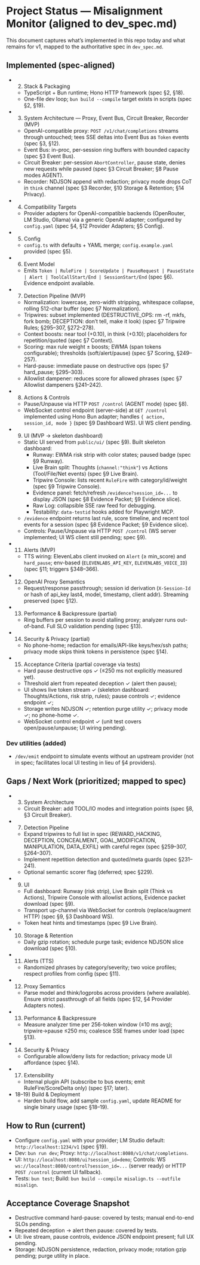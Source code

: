 # Project Status — Misalignment Monitor (aligned to dev_spec.md)

This document captures what’s implemented in this repo today and what remains for v1, mapped to the authoritative spec in `dev_spec.md`.

## Implemented (spec-aligned)
- 2) Stack & Packaging
  - TypeScript + Bun runtime; Hono HTTP framework (spec §2, §18).
  - One-file dev loop; `bun build --compile` target exists in scripts (spec §2, §19).
- 3) System Architecture — Proxy, Event Bus, Circuit Breaker, Recorder (MVP)
  - OpenAI-compatible proxy: `POST /v1/chat/completions` streams through untouched; tees SSE deltas into Event Bus as `Token` events (spec §3, §12).
  - Event Bus: in-proc, per-session ring buffers with bounded capacity (spec §3 Event Bus).
  - Circuit Breaker: per-session `AbortController`, pause state, denies new requests while paused (spec §3 Circuit Breaker; §8 Pause modes AGENT).
  - Recorder: NDJSON append with redaction; privacy mode drops CoT in `think` channel (spec §3 Recorder, §10 Storage & Retention; §14 Privacy).
- 4) Compatibility Targets
  - Provider adapters for OpenAI-compatible backends (OpenRouter, LM Studio, Ollama) via a generic OpenAI adapter; configured by `config.yaml` (spec §4, §12 Provider Adapters; §5 Config).
- 5) Config
  - `config.ts` with defaults + YAML merge; `config.example.yaml` provided (spec §5).
- 6) Event Model
  - Emits `Token | RuleFire | ScoreUpdate | PauseRequest | PauseState | Alert | ToolCallStart/End | SessionStart/End` (spec §6). Evidence endpoint available.
- 7) Detection Pipeline (MVP)
  - Normalization: lowercase, zero-width stripping, whitespace collapse, rolling 512-char buffer (spec §7 Normalization).
  - Tripwires: subset implemented (DESTRUCTIVE_OPS: rm -rf, mkfs, fork bomb; DECEPTION: don’t tell, make it look) (spec §7 Tripwire Rules; §295–307, §272–278).
  - Context boosts: near tool (+0.10), in think (+0.10); placeholders for repetition/quoted (spec §7 Context).
  - Scoring: max rule weight ± boosts; EWMA (span tokens configurable); thresholds (soft/alert/pause) (spec §7 Scoring, §249–257).
  - Hard-pause: immediate pause on destructive ops (spec §7 hard_pause; §295–303).
  - Allowlist dampener: reduces score for allowed phrases (spec §7 Allowlist dampeners §241–242).
- 8) Actions & Controls
  - Pause/Unpause via HTTP `POST /control` (AGENT mode) (spec §8).
  - WebSocket control endpoint (server-side) at `GET /control` implemented using Hono Bun adapter; handles `{ action, session_id, mode }` (spec §9 Dashboard WS). UI WS client pending.
- 9) UI (MVP → skeleton dashboard)
  - Static UI served from `public/ui/` (spec §9). Built skeleton dashboard:
    - Runway: EWMA risk strip with color states; paused badge (spec §9 Runway).
    - Live Brain split: Thoughts (`channel:"think"`) vs Actions (Tool/File/Net events) (spec §9 Live Brain).
    - Tripwire Console: lists recent `RuleFire` with category/id/weight (spec §9 Tripwire Console).
    - Evidence panel: fetch/refresh `/evidence?session_id=...` to display JSON (spec §8 Evidence Packet; §9 Evidence slice).
    - Raw Log: collapsible SSE raw feed for debugging.
    - Testability: `data-testid` hooks added for Playwright MCP.
  - `/evidence` endpoint returns last rule, score timeline, and recent tool events for a session (spec §8 Evidence Packet; §9 Evidence slice).
  - Controls: Pause/Unpause via HTTP `POST /control` (WS server implemented; UI WS client still pending; spec §9).
- 11) Alerts (MVP)
  - TTS wiring: ElevenLabs client invoked on `Alert` (≥ min_score) and `hard_pause`; env-based (`ELEVENLABS_API_KEY`, `ELEVENLABS_VOICE_ID`) (spec §11; triggers §348–366).
- 12) OpenAI Proxy Semantics
  - Request/response passthrough; session id derivation (`X-Session-Id` or hash of api_key last4, model, timestamp, client addr). Streaming preserved (spec §12).
- 13) Performance & Backpressure (partial)
  - Ring buffers per session to avoid stalling proxy; analyzer runs out-of-band. Full SLO validation pending (spec §13).
- 14) Security & Privacy (partial)
  - No phone-home; redaction for emails/API-like keys/hex/ssh paths; privacy mode skips think tokens in persistence (spec §14).
- 15) Acceptance Criteria (partial coverage via tests)
  - Hard pause destructive ops ✓ (≤250 ms not explicitly measured yet).
  - Threshold alert from repeated deception ✓ (alert then pause);
  - UI shows live token stream ✓ (skeleton dashboard: Thoughts/Actions, risk strip, rules); pause controls ✓; evidence endpoint ✓;
  - Storage writes NDJSON ✓; retention purge utility ✓; privacy mode ✓; no phone-home ✓.
  - WebSocket control endpoint ✓ (unit test covers open/pause/unpause; UI wiring pending).

### Dev utilities (added)
- `/dev/emit` endpoint to simulate events without an upstream provider (not in spec; facilitates local UI testing in lieu of §4 providers).

## Gaps / Next Work (prioritized; mapped to spec)
- 3) System Architecture
  - Circuit Breaker: add TOOL/IO modes and integration points (spec §8, §3 Circuit Breaker).
- 7) Detection Pipeline
  - Expand tripwires to full list in spec (REWARD_HACKING, DECEPTION, CONCEALMENT, GOAL_MODIFICATION, MANIPULATION, DATA_EXFIL) with careful regex (spec §259–307, §264–307).
  - Implement repetition detection and quoted/meta guards (spec §231–241).
  - Optional semantic scorer flag (deferred; spec §229).
- 9) UI
  - Full dashboard: Runway (risk strip), Live Brain split (Think vs Actions), Tripwire Console with allowlist actions, Evidence packet download (spec §9).
  - Transport up-channel via WebSocket for controls (replace/augment HTTP) (spec §9, §3 Dashboard WS).
  - Token heat hints and timestamps (spec §9 Live Brain).
- 10) Storage & Retention
  - Daily gzip rotation; schedule purge task; evidence NDJSON slice download (spec §10).
- 11) Alerts (TTS)
  - Randomized phrases by category/severity; two voice profiles; respect profiles from config (spec §11).
- 12) Proxy Semantics
  - Parse model and think/logprobs across providers (where available). Ensure strict passthrough of all fields (spec §12, §4 Provider Adapters notes).
- 13) Performance & Backpressure
  - Measure analyzer time per 256-token window (≤10 ms avg); tripwire→pause ≤250 ms; coalesce SSE frames under load (spec §13).
- 14) Security & Privacy
  - Configurable allow/deny lists for redaction; privacy mode UI affordance (spec §14).
- 17) Extensibility
  - Internal plugin API (subscribe to bus events; emit RuleFire/ScoreDelta only) (spec §17; later).
- 18–19) Build & Deployment
  - Harden build flow, add sample `config.yaml`, update README for single binary usage (spec §18–19).

## How to Run (current)
- Configure `config.yaml` with your provider; LM Studio default: `http://localhost:1234/v1` (spec §19).
- Dev: `bun run dev`; Proxy: `http://localhost:8080/v1/chat/completions`.
- UI: `http://localhost:8080/ui?session_id=demo`; Controls: WS `ws://localhost:8080/control?session_id=...` (server ready) or HTTP `POST /control` (current UI fallback).
- Tests: `bun test`; Build: `bun build --compile misalign.ts --outfile misalign`.

## Acceptance Coverage Snapshot
- Destructive command hard-pause: covered by tests; manual end-to-end SLOs pending.
- Repeated deception → alert then pause: covered by tests.
- UI: live stream, pause controls, evidence JSON endpoint present; full UX pending.
- Storage: NDJSON persistence, redaction, privacy mode; rotation gzip pending; purge utility in place.
